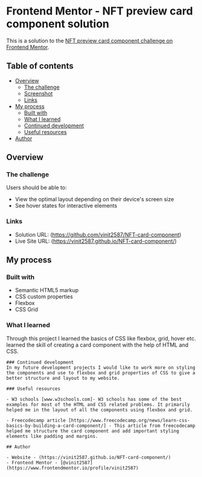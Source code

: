 # Frontend Mentor - NFT preview card component solution

This is a solution to the [NFT preview card component challenge on Frontend Mentor](https://www.frontendmentor.io/challenges/nft-preview-card-component-SbdUL_w0U). 
## Table of contents

- [Overview](#overview)
  - [The challenge](#the-challenge)
  - [Screenshot](#screenshot)
  - [Links](#links)
- [My process](#my-process)
  - [Built with](#built-with)
  - [What I learned](#what-i-learned)
  - [Continued development](#continued-development)
  - [Useful resources](#useful-resources)
- [Author](#author)

## Overview

### The challenge

Users should be able to:

- View the optimal layout depending on their device's screen size
- See hover states for interactive elements

### Links

- Solution URL: (https://github.com/vinit2587/NFT-card-component)
- Live Site URL: (https://vinit2587.github.io/NFT-card-component/)

## My process

### Built with

- Semantic HTML5 markup
- CSS custom properties
- Flexbox
- CSS Grid

### What I learned

Through this project I learned the basics of CSS like flexbox, grid, hover etc.
learned the skill of creating a card component with the help of HTML and CSS.
```
### Continued development
In my future development projects I would like to work more on styling the components and use to flexbox and grid properties of CSS to give a better structure and layout to my website.

### Useful resources

- W3 schools [www.w3schools.com]- W3 schools has some of the best examples for most of the HTML and CSS related problems. It primarily helped me in the layout of all the components using flexbox and grid.

- Freecodecamp article [https://www.freecodecamp.org/news/learn-css-basics-by-building-a-card-component/] - This article from freecodecamp helped me structure the card component and add important styling elements like padding and margins.

## Author

- Website - (https://vinit2587.github.io/NFT-card-component/)
- Frontend Mentor - [@vinit2587](https://www.frontendmentor.io/profile/vinit2587)
